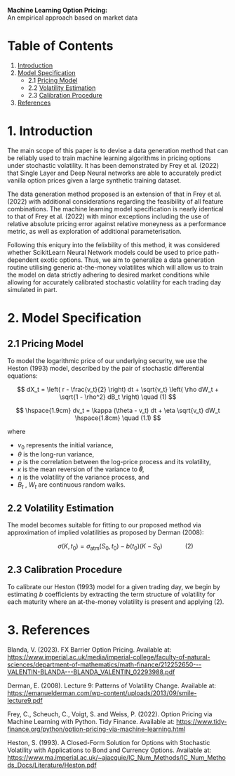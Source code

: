 **Machine Learning Option Pricing:**  
An empirical approach based on market data

# Table of Contents
1. [Introduction](#introduction)
2. [Model Specification](#model-specification)
   * 2.1 [Pricing Model](#pricing-model)
   * 2.2 [Volatility Estimation](#volatility-estimation)
   * 2.3 [Calibration Procedure](#calibration-procedure)
3. [References](#references)


# 1. Introduction

The main scope of this paper is to devise a data generation method that can be reliably used to train machine learning algorithms in pricing options under stochastic volatility. It has been demonstrated by Frey et al. (2022) that Single Layer and Deep Neural networks are able to accurately predict vanilla option prices given a large synthetic training dataset. 

The data generation method proposed is an extension of that in Frey et al. (2022) with additional considerations regarding the feasibility of all feature combinations. The machine learning model specification is nearly identical to that of Frey et al. (2022) with minor exceptions including the use of relative absolute pricing error against relative moneyness as a performance metric, as well as exploration of additional parameterisation.

Following this eniqury into the felixbility of this method, it was considered whether ScikitLearn Neural Network models could be used to price path-dependent exotic options. Thus, we aim to generalize a data generation routine utilising generic at-the-money volatilites which will allow us to train the model on data strictly adhering to desired market conditions while allowing for accurately calibrated stochastic volatility for each trading day simulated in part.


# 2. Model Specification
## 2.1 Pricing Model

To model the logarithmic price of our underlying security, we use the Heston (1993) model, described by the pair of stochastic differential equations:

$$
dX_t = \left( r - \frac{v_t}{2} \right) dt + \sqrt{v_t} \left( \rho dW_t + \sqrt{1 - \rho^2} dB_t \right) \quad (1)
$$

$$
\hspace{1.9cm}  dv_t = \kappa (\theta - v_t) dt + \eta \sqrt{v_t} dW_t \hspace{1.8cm} \quad (1.1)
$$


where
- $v_0$ represents the initial variance,
- $\theta$ is the long-run variance,
- $\rho$ is the correlation between the log-price process and its volatility,
- $\kappa$ is the mean reversion of the variance to **𝜃**,
- $\eta$ is the volatility of the variance process, and 
- $B_t$ , $W_t$ are continuous random walks. 

## 2.2 Volatility Estimation
The model becomes suitable for fitting to our proposed method via approximation of implied volatilities as proposed by Derman (2008):

$$
\hspace{1cm} \sigma(K, t_0) = \sigma_{\text{atm}}(S_0, t_0) - b(t_0)(K - S_0) \hspace{1cm} \quad (2)
$$

## 2.3 Calibration Procedure
To calibrate our Heston (1993) model for a given trading day, we begin by estimating $b$ coefficients by extracting the term structure of volatility for each maturity where an at-the-money volatility is present and applying $(2)$.
<br>

# 3. References
Blanda, V. (2023). FX Barrier Option Pricing. Available at: https://www.imperial.ac.uk/media/imperial-college/faculty-of-natural-sciences/department-of-mathematics/math-finance/212252650---VALENTIN-BLANDA---BLANDA_VALENTIN_02293988.pdf

Derman, E. (2008). Lecture 9: Patterns of Volatility Change. Available at: https://emanuelderman.com/wp-content/uploads/2013/09/smile-lecture9.pdf 

Frey, C., Scheuch, C., Voigt, S. and Weiss, P. (2022). Option Pricing via Machine Learning with Python. Tidy Finance. 
Available at: https://www.tidy-finance.org/python/option-pricing-via-machine-learning.html

Heston, S. (1993). A Closed-Form Solution for Options with Stochastic Volatility with Applications to Bond and Currency Options.
Available at: https://www.ma.imperial.ac.uk/~ajacquie/IC_Num_Methods/IC_Num_Methods_Docs/Literature/Heston.pdf
